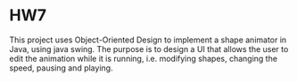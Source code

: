 # HW7

This project uses Object-Oriented Design to implement a shape animator in Java, using java swing. The purpose is to design a UI that
allows the user to edit the animation while it is running, i.e. modifying shapes, changing the speed, pausing and playing.
